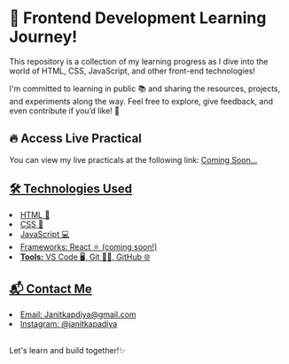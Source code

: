 <h1>🚀 Frontend Development Learning Journey!</h1>
<p>This repository is a collection of my learning progress as I dive into the world of HTML, CSS, JavaScript, and other front-end technologies!</p>
<p>I'm committed to learning in public 📚 and sharing the resources, projects, and experiments along the way. Feel free to explore, give feedback, and even contribute if you’d like! 🤝</p>

<h2>🔥 Access Live Practical</h2>
<p>You can view my live practicals at the following link: <a href="" target="_blank">Coming Soon...</p>

<h2>🛠️ Technologies Used</h2>
<li>HTML 📝</li>
<li>CSS 🎨</li>
<li>JavaScript 💻</li>
<li>Frameworks: React ⚛️ (coming soon!)</li>
<li><b>Tools:</b> VS Code 🖥️, Git 🧑‍💻, GitHub 🌐</li>

<h2>📬 Contact Me</h2>
<li>Email: Janitkapdiya@gmail.com</li>
<li>Instagram: <a href="https://instagram.com/janitkapadiya" target="_blank">@janitkapadiya</a></li>

<br>
<p>Let's learn and build together!✨</p>
